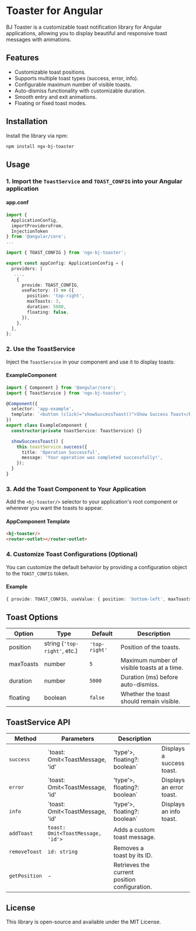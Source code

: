 # Toaster for Angular

BJ Toaster is a customizable toast notification library for Angular applications, allowing you to display beautiful and responsive toast messages with animations.

## Features

- Customizable toast positions.
- Supports multiple toast types (success, error, info).
- Configurable maximum number of visible toasts.
- Auto-dismiss functionality with customizable duration.
- Smooth entry and exit animations.
- Floating or fixed toast modes.

## Installation

Install the library via npm:

```bash
npm install ngx-bj-toaster
```

## Usage

### 1. Import the `ToastService` and `TOAST_CONFIG` into your Angular application

#### app.conf

```typescript
import {
  ApplicationConfig,
  importProvidersFrom,
  InjectionToken
} from '@angular/core';
...

import { TOAST_CONFIG } from 'ngx-bj-toaster';

export const appConfig: ApplicationConfig = {
  providers: [
   ...,
    {
      provide: TOAST_CONFIG,
      useFactory: () => ({
        position: 'top-right',
        maxToasts: 3,
        duration: 5000,
        floating: false,
      }),
    },
  ],
};
```

### 2. Use the ToastService

Inject the `ToastService` in your component and use it to display toasts:

#### ExampleComponent

```typescript
import { Component } from '@angular/core';
import { ToastService } from 'ngx-bj-toaster';

@Component({
  selector: 'app-example',
  template: `<button (click)="showSuccessToast()">Show Success Toast</button>`
})
export class ExampleComponent {
  constructor(private toastService: ToastService) {}

  showSuccessToast() {
    this.toastService.success({
      title: 'Operation Successful',
      message: 'Your operation was completed successfully!',
    });
  }
}
```

### 3. Add the Toast Component to Your Application

Add the `<bj-toaster/>` selector to your application's root component or wherever you want the toasts to appear.

#### AppComponent Template

```html
<bj-toaster/>
<router-outlet></router-outlet>
```

### 4. Customize Toast Configurations (Optional)

You can customize the default behavior by providing a configuration object to the `TOAST_CONFIG` token.

#### Example

```typescript
{ provide: TOAST_CONFIG, useValue: { position: 'bottom-left', maxToasts: 3, duration: 3000, floating: true } }
```

## Toast Options

| Option    | Type                         | Default       | Description                                 |
| --------- | ---------------------------- | ------------- | ------------------------------------------- |
| position  | string (`'top-right'`, etc.) | `'top-right'` | Position of the toasts.                     |
| maxToasts | number                       | `5`           | Maximum number of visible toasts at a time. |
| duration  | number                       | `5000`        | Duration (ms) before auto-dismiss.          |
| floating  | boolean                      | `false`       | Whether the toast should remain visible.    |

## ToastService API

| Method        | Parameters                        | Description                                   |                           |
| ------------- | --------------------------------- | --------------------------------------------- | ------------------------- |
| `success`     | \`toast: Omit\<ToastMessage, 'id' | 'type'>, floating?: boolean\`                 | Displays a success toast. |
| `error`       | \`toast: Omit\<ToastMessage, 'id' | 'type'>, floating?: boolean\`                 | Displays an error toast.  |
| `info`        | \`toast: Omit\<ToastMessage, 'id' | 'type'>, floating?: boolean\`                 | Displays an info toast.   |
| `addToast`    | `toast: Omit<ToastMessage, 'id'>` | Adds a custom toast message.                  |                           |
| `removeToast` | `id: string`                      | Removes a toast by its ID.                    |                           |
| `getPosition` | -                                 | Retrieves the current position configuration. |                           |

## License

This library is open-source and available under the MIT License.

